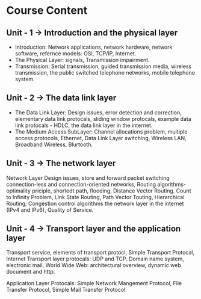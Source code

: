 # Course Content
## Unit - 1 -> Introduction and the physical layer
* Introduction: Network applications, network hardware, network software, refernce models: OSI, TCP/IP, Internet.
* The Physical Layer: signals, Transmission impairment.
* Transmission: Serial transmission, guided transmission media, wireless transmission, the public switched telephone networks, mobile telephone system.

## Unit - 2 -> The data link layer
* The Data Link Layer: Design issues, error detection and correction, elementary data link protocals, sliding window protocals, example data link protocals - HDLC, the data link layer in the internet.
* The Medium Access SubLayer: Channel allocations problem, multiple access protocols, Ethernet, Data Link Layer switching, Wireless LAN, Broadband Wireless, Blurtooth.

## Unit - 3 -> The network layer
Network Layer Design issues, store and forward packet switching connection-less and connection-oriented networks, Routing algorithms-optimality priciple, shortedt path, flooding, Distance Vector Routing.
Count to Infinity Problem, Link State Routing, Path Vector Touting, Hierarchical Routing; Congestion control algorithms the network layer in the internet (IPv4 and IPv6), Quality of Service.

## Unit - 4 -> Transport layer and the application layer
Transport service, elements of transport protocl, Simple Transport Protocal, Internet Transport layer protocals: UDP and TCP.
Domain name system, electronic mail, World Wide Web: architectural overview, dynamic web document and http.

Application Layer Protocals: Simple Network Mangement Protocol, File Transfer Protocol, Simple Mail Transfer Protocol.
